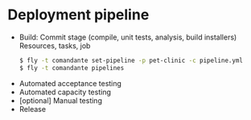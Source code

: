 # Deployment pipeline

- Build: Commit stage (compile, unit tests, analysis, build installers)
    Resources, tasks, job
    ```sh
    $ fly -t comandante set-pipeline -p pet-clinic -c pipeline.yml
    $ fly -t comandante pipelines
    ```
- Automated acceptance testing
- Automated capacity testing
- [optional] Manual testing
- Release
